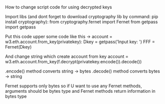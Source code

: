 How to change script code for using decrypted keys

Import libs (and dont forget to download cryptography lib by command: pip install cryptography):
from cryptography.fernet import Fernet
from getpass import getpass

Put this code upper some code like this -> account = w3.eth.account.from_key(privatekey):
Dkey = getpass('Input key: ')
FFF = Fernet(Dkey)

And change string which create account from key
account = w3.eth.account.from_key(f.decrypt(privatekey.encode()).decode())

.encode() method converts string -> bytes
.decode() method converts bytes -> string

Fernet supports only bytes
so if U want to use any Fernet methods, arguments should be bytes type
and Fernet methods return information in bytes type
